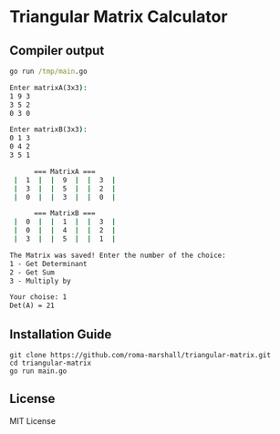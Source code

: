 # Triangular Matrix Calculator

## Compiler output
```cmd
go run /tmp/main.go

Enter matrixA(3x3):
1 9 3
3 5 2
0 3 0

Enter matrixB(3x3):
0 1 3
0 4 2
3 5 1

      === MatrixA ===
 |  1  |  |  9  |  |  3  | 
 |  3  |  |  5  |  |  2  | 
 |  0  |  |  3  |  |  0  | 

      === MatrixB ===
 |  0  |  |  1  |  |  3  | 
 |  0  |  |  4  |  |  2  | 
 |  3  |  |  5  |  |  1  |

The Matrix was saved! Enter the number of the choice: 
1 - Get Determinant
2 - Get Sum
3 - Multiply by

Your choise: 1
Det(A) = 21
```

## Installation Guide
```
git clone https://github.com/roma-marshall/triangular-matrix.git
cd triangular-matrix
go run main.go
```

## License
MIT License
